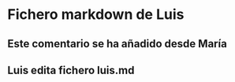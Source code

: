 # Fichero markdown de Luis

## Este comentario se ha añadido desde María

## Luis edita fichero luis.md